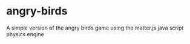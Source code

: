 # angry-birds
A simple version of the angry birds game using the matter.js java script physics engine
